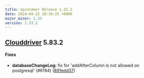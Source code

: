 ```yaml
---
title: Spinnaker Release 1.33.2
date: 2024-04-22 18:10:25 +0000
major_minor: 1.33
version: 1.33.2
---
```


## [Clouddriver](#clouddriver) 5.83.2

#### Fixes

* **databaseChangeLog:**   fix for 'addAfterColumn is not allowed on postgresql' (#6194) ([891edd37](https://github.com/spinnaker/clouddriver/commit/891edd37369d4962c5b5f6f6b7ee35ff0dd2b5fe))
